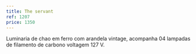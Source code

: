 ```yaml
---
title: The servant
ref: 1207
price: 1350
---
```


Luminaria de chao em ferro com arandela vintage, acompanha 04 lampadas de filamento de carbono voltagem 127 V.
